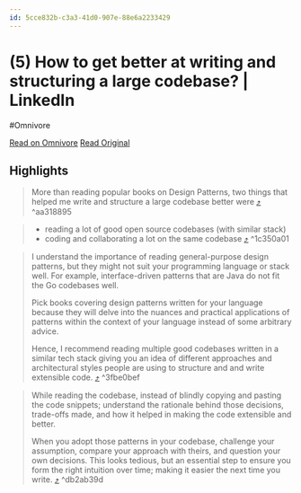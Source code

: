 ```yaml
---
id: 5cce832b-c3a3-41d0-907e-88e6a2233429
---
```


# (5) How to get better at writing and structuring a large codebase? | LinkedIn
#Omnivore

[Read on Omnivore](https://omnivore.app/me/5-how-to-get-better-at-writing-and-structuring-a-large-codebase--18e47a17ed9)
[Read Original](https://www.linkedin.com/pulse/how-get-better-writing-structuring-large-codebase-arpit-bhayani-phvdc/?ref=dailydev)

## Highlights

> More than reading popular books on Design Patterns, two things that helped me write and structure a large codebase better were [⤴️](https://omnivore.app/me/5-how-to-get-better-at-writing-and-structuring-a-large-codebase--18e47a17ed9#aa318895-b110-4b72-8709-4cc343d7f3a1)  ^aa318895

> * reading a lot of good open source codebases (with similar stack)
> * coding and collaborating a lot on the same codebase [⤴️](https://omnivore.app/me/5-how-to-get-better-at-writing-and-structuring-a-large-codebase--18e47a17ed9#1c350a01-fde2-48f3-b540-0b59c2f7c96d)  ^1c350a01

> I understand the importance of reading general-purpose design patterns, but they might not suit your programming language or stack well. For example, interface-driven patterns that are Java do not fit the Go codebases well. 
> 
> Pick books covering design patterns written for your language because they will delve into the nuances and practical applications of patterns within the context of your language instead of some arbitrary advice. 
> 
> Hence, I recommend reading multiple good codebases written in a similar tech stack giving you an idea of different approaches and architectural styles people are using to structure and and write extensible code. [⤴️](https://omnivore.app/me/5-how-to-get-better-at-writing-and-structuring-a-large-codebase--18e47a17ed9#3fbe0bef-0f44-4f61-883f-ed747494fd32)  ^3fbe0bef

> While reading the codebase, instead of blindly copying and pasting the code snippets; understand the rationale behind those decisions, trade-offs made, and how it helped in making the code extensible and better. 
> 
> When you adopt those patterns in your codebase, challenge your assumption, compare your approach with theirs, and question your own decisions. This looks tedious, but an essential step to ensure you form the right intuition over time; making it easier the next time you write. [⤴️](https://omnivore.app/me/5-how-to-get-better-at-writing-and-structuring-a-large-codebase--18e47a17ed9#db2ab39d-54f2-4373-b30e-cc52e2d2c8d3)  ^db2ab39d

